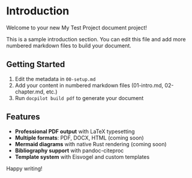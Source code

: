 # Introduction

Welcome to your new My Test Project document project!

This is a sample introduction section. You can edit this file and add more numbered markdown files to build your document.

## Getting Started

1. Edit the metadata in `00-setup.md`
2. Add your content in numbered markdown files (01-intro.md, 02-chapter.md, etc.)
3. Run `docpilot build pdf` to generate your document

## Features

- **Professional PDF output** with LaTeX typesetting
- **Multiple formats**: PDF, DOCX, HTML (coming soon)
- **Mermaid diagrams** with native Rust rendering (coming soon)
- **Bibliography support** with pandoc-citeproc
- **Template system** with Eisvogel and custom templates

Happy writing!
